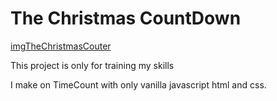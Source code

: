 # The Christmas CountDown

[imgTheChristmasCouter](./theChristmasCounter.jpg)

This project is only for training my skills

I make on TimeCount with only vanilla javascript html and css.